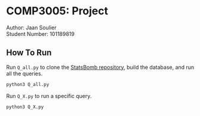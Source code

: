 # COMP3005: Project

Author: Jaan Soulier \
Student Number: 101189819

## How To Run

Run `Q_all.py` to clone the [StatsBomb repository](https://github.com/statsbomb/open-data/tree/0067cae166a56aa80b2ef18f61e16158d6a7359a), build the database, and run all the queries.

```python
python3 Q_all.py
```

Run `Q_X.py` to run a specific query.

```python
python3 Q_X.py
```
